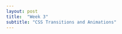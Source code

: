 ```yaml
---
layout: post
title:  "Week 3"
subtitle: "CSS Transitions and Animations"
---
```

<div id = "week3" class="anchor">

</div>
